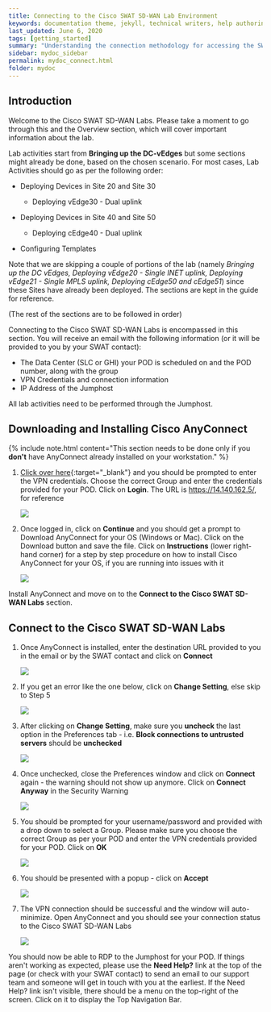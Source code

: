 ```yaml
---
title: Connecting to the Cisco SWAT SD-WAN Lab Environment
keywords: documentation theme, jekyll, technical writers, help authoring tools, hat replacements
last_updated: June 6, 2020
tags: [getting_started]
summary: "Understanding the connection methodology for accessing the SWAT SD-WAN Lab Environment"
sidebar: mydoc_sidebar
permalink: mydoc_connect.html
folder: mydoc
---
```


## Introduction

Welcome to the Cisco SWAT SD-WAN Labs. Please take a moment to go through this and the Overview section, which will cover important information about the lab.

Lab activities start from **Bringing up the DC-vEdges** but some sections might already be done, based on the chosen scenario. For most cases, Lab Activities should go as per the following order:

* Deploying Devices in Site 20 and Site 30

    * Deploying vEdge30 - Dual uplink

* Deploying Devices in Site 40 and Site 50

    * Deploying cEdge40 - Dual uplink

* Configuring Templates

Note that we are skipping a couple of portions of the lab (namely *Bringing up the DC vEdges, Deploying vEdge20 - Single INET uplink, Deploying vEdge21 - Single MPLS uplink, Deploying cEdge50 and cEdge51*) since these Sites have already been deployed. The sections are kept in the guide for reference.

(The rest of the sections are to be followed in order)

Connecting to the Cisco SWAT SD-WAN Labs is encompassed in this section. You will receive an email with the following information (or it will be provided to you by your SWAT contact):

* The Data Center (SLC or GHI) your POD is scheduled on and the POD number, along with the group
* VPN Credentials and connection information
* IP Address of the Jumphost

All lab activities need to be performed through the Jumphost.

## Downloading and Installing Cisco AnyConnect

{% include note.html content="This section needs to be done only if you **don't** have AnyConnect already installed on your workstation." %}

1. [Click over here](https://14.140.162.5){:target="_blank"} and you should be prompted to enter the VPN credentials. Choose the correct Group and enter the credentials provided for your POD. Click on **Login**. The URL is https://14.140.162.5/, for reference

    ![](/images/Connect/01_any.PNG)

2. Once logged in, click on **Continue** and you should get a prompt to Download AnyConnect for your OS (Windows or Mac). Click on the Download button and save the file. Click on **Instructions** (lower right-hand corner) for a step by step procedure on how to install Cisco AnyConnect for your OS, if you are running into issues with it

    ![](/images/Connect/02_ins.PNG)

Install AnyConnect and move on to the **Connect to the Cisco SWAT SD-WAN Labs** section.

## Connect to the Cisco SWAT SD-WAN Labs

1. Once AnyConnect is installed, enter the destination URL provided to you in the email or by the SWAT contact and click on **Connect**

    ![](/images/Connect/03_enter.PNG)

2. If you get an error like the one below, click on **Change Setting**, else skip to Step 5

    ![](/images/Connect/04_warn.PNG)

3. After clicking on **Change Setting**, make sure you **uncheck** the last option in the Preferences tab - i.e. **Block connections to untrusted servers** should be **unchecked**

    ![](/images/Connect/05_unch.PNG)

4. Once unchecked, close the Preferences window and click on **Connect** again - the warning should not show up anymore. Click on **Connect Anyway** in the Security Warning

    ![](/images/Connect/06_sec.PNG)

5. You should be prompted for your username/password and provided with a drop down to select a Group. Please make sure you choose the correct Group as per your POD and enter the VPN credentials provided for your POD. Click on **OK**

    ![](/images/Connect/07_creds.PNG)

6. You should be presented with a popup - click on **Accept**

    ![](/images/Connect/08_accept.PNG)

7. The VPN connection should be successful and the window will auto-minimize. Open AnyConnect and you should see your connection status to the Cisco SWAT SD-WAN Labs

    ![](/images/Connect/09_succ.PNG)

You should now be able to RDP to the Jumphost for your POD. If things aren't working as expected, please use the **Need Help?** link at the top of the page (or check with your SWAT contact) to send an email to our support team and someone will get in touch with you at the earliest. If the Need Help? link isn't visible, there should be a menu on the top-right of the screen. Click on it to display the Top Navigation Bar.
